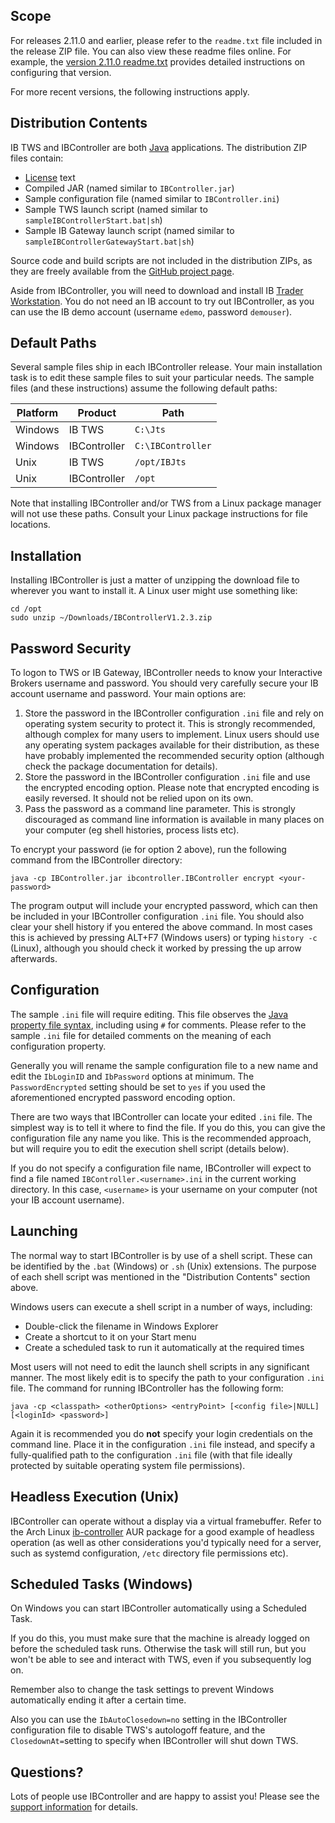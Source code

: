 Scope
-----
For releases 2.11.0 and earlier, please refer to the ``readme.txt`` file included
in the release ZIP file. You can also view these readme files online. For example,
the [version 2.11.0 readme.txt](https://github.com/ib-controller/ib-controller/blob/2.11.0/readme.txt)
provides detailed instructions on configuring that version.

For more recent versions, the following instructions apply.

Distribution Contents
---------------------
IB TWS and IBController are both
[Java](https://www.java.com)
applications. The distribution ZIP files contain:

* [License](LICENSE.txt) text
* Compiled JAR (named similar to ``IBController.jar``)
* Sample configuration file (named similar to ``IBController.ini``)
* Sample TWS launch script (named similar to ``sampleIBControllerStart.bat|sh``)
* Sample IB Gateway launch script (named similar to ``sampleIBControllerGatewayStart.bat|sh``)

Source code and build scripts are not included in the distribution ZIPs, as they
are freely available from the
[GitHub project page](https://github.com/ib-controller/ib-controller).

Aside from IBController, you will need to download and install IB
[Trader Workstation](http://www.interactivebrokers.com/en/pagemap/pagemap_APISolutions.php).
You do not need an IB account to try out IBController, as you can use the IB
demo account (username ``edemo``, password ``demouser``).

Default Paths
-------------
Several sample files ship in each IBController release. Your main installation
task is to edit these sample files to suit your particular needs. The sample
files (and these instructions) assume the following default paths:

| Platform | Product       | Path                                                |
| -------- | ------------- | --------------------------------------------------- |
| Windows  | IB TWS        | ``C:\Jts``                                          |
| Windows  | IBController  | ``C:\IBController``                                 |
| Unix     | IB TWS        | ``/opt/IBJts``                                      |
| Unix     | IBController  | ``/opt``                                            |

Note that installing IBController and/or TWS from a Linux package manager will
not use these paths. Consult your Linux package instructions for file locations.

Installation
------------
Installing IBController is just a matter of unzipping the download file to
wherever you want to install it. A Linux user might use something like:

```
cd /opt
sudo unzip ~/Downloads/IBControllerV1.2.3.zip
```

Password Security
-----------------
To logon to TWS or IB Gateway, IBController needs to know your Interactive
Brokers username and password. You should very carefully secure your IB account
username and password. Your main options are:

1. Store the password in the IBController configuration ``.ini`` file and
   rely on operating system security to protect it. This is strongly
   recommended, although complex for many users to implement. Linux users should
   use any operating system packages available for their distribution, as these
   have probably implemented the recommended security option (although check
   the package documentation for details).
2. Store the password in the IBController configuration ``.ini`` file and
   use the encrypted encoding option. Please note that encrypted encoding is
   easily reversed. It should not be relied upon on its own.
3. Pass the password as a command line parameter. This is strongly discouraged
   as command line information is available in many places on your computer
   (eg shell histories, process lists etc).

To encrypt your password (ie for option 2 above), run the following command from
the IBController directory:
 
``java -cp IBController.jar ibcontroller.IBController encrypt <your-password>``

The program output will include your encrypted password, which can then be
included in your IBController configuration ``.ini`` file. You should also
clear your shell history if you entered the above command. In most cases this is
achieved by pressing ALT+F7 (Windows users) or typing ``history -c`` (Linux),
although you should check it worked by pressing the up arrow afterwards.

Configuration
-------------
The sample ``.ini`` file will require editing. This file observes the
[Java property file syntax](http://en.wikipedia.org/wiki/.properties), including
using ``#`` for comments. Please refer to the sample ``.ini`` file for detailed
comments on the meaning of each configuration property.

Generally you will rename the sample configuration file to a new name and
edit the ``IbLoginID`` and ``IbPassword`` options at minimum. The
``PasswordEncrypted`` setting should be set to ``yes`` if you used the
aforementioned encrypted password encoding option.

There are two ways that IBController can locate your edited ``.ini`` file. The
simplest way is to tell it where to find the file. If you do this, you can give
the configuration file any name you like. This is the recommended approach,
but will require you to edit the execution shell script (details below).

If you do not specify a configuration file name, IBController will expect to
find a file named ``IBController.<username>.ini`` in the current working
directory. In this case, ``<username>`` is your username on your computer (not
your IB account username).

Launching
---------
The normal way to start IBController is by use of a shell script. These can
be identified by the ``.bat`` (Windows) or ``.sh`` (Unix) extensions. The
purpose of each shell script was mentioned in the "Distribution Contents"
section above.

Windows users can execute a shell script in a number of ways, including:

* Double-click the filename in Windows Explorer
* Create a shortcut to it on your Start menu
* Create a scheduled task to run it automatically at the required times

Most users will not need to edit the launch shell scripts in any significant
manner. The most likely edit is to specify the path to your configuration
``.ini`` file. The command for running IBController has the following form:

``java -cp <classpath> <otherOptions> <entryPoint> [<config file>|NULL] [<loginId> <password>]``

Again it is recommended you do **not** specify your login credentials on the
command line. Place it in the configuration ``.ini`` file instead, and specify a
fully-qualified path to the configuration ``.ini`` file (with that file ideally
protected by suitable operating system file permissions).

Headless Execution (Unix)
-------------------------
IBController can operate without a display via a virtual framebuffer. Refer
to the Arch Linux [ib-controller](https://aur.archlinux.org/packages/ib-controller/)
AUR package for a good example of headless operation (as well as other
considerations you'd typically need for a server, such as systemd configuration,
``/etc`` directory file permissions etc).

Scheduled Tasks (Windows)
-------------------------
On Windows you can start IBController automatically using a Scheduled Task. 

If you do this, you must make sure that the machine is already logged on before
the scheduled task runs. Otherwise the task will still run, but you won't be
able to see and interact with TWS, even if you subsequently log on. 

Remember also to change the task settings to prevent Windows automatically
ending it after a certain time.

Also you can use the ``IbAutoClosedown=no`` setting in the IBController
configuration file to disable TWS's autologoff feature,  and the
``ClosedownAt=``setting to specify when IBController will shut down TWS.

Questions?
----------
Lots of people use IBController and are happy to assist you! Please see the
[support information](https://github.com/ib-controller/ib-controller#support)
for details.
